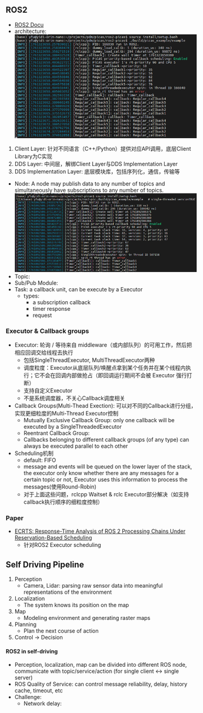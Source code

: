 ## ROS2
- [ROS2 Docu](https://docs.ros.org/en/galactic/index.html)
- architecture:  
![alt text](image.png)
1. Client Layer: 针对不同语言（C++/Python）提供对应API调用，底层Client Library为C实现
2. DDS Layer: 中间层，解绑Client Layer与DDS Implementation Layer
3. DDS Implementation Layer: 底层模块库，包括序列化，通信，传输等
- Node: A node may publish data to any number of topics and simultaneously have subscriptions to any number of topics.  
![alt text](image-1.png)
- Topic: 
- Sub/Pub Module: 
- Task: a callback unit, can be execute by a Executor
    - types:
        - a subscription callback
        - timer response
        - request
### Executor & Callback groups
- Executor: 轮询 / 等待来自 middleware（或内部队列）的可用工作，然后把相应回调交给线程去执行
    - 包括SingleThreadExecutor, MultiThreadExecutor两种
    - 调度粒度：Executor从底层队列/唤醒点拿到某个任务并在某个线程内执行；它不会在回调内部做抢占（即回调运行期间不会被 Executor 强行打断）
    - 支持自定义Executor
    - 不是系统调度器，不关心Callback调度相关
- Callback Groups(Multi-Thead Exection): 可以对不同的Callback进行分组，实现更细粒度的Multi-Thread Executor控制
    - Mutually Exclusive Callback Group: only one callback will be executed by a SingleThreadedExecutor
    - Reentrant Callback Group: 
    - Callbacks belonging to different callback groups (of any type) can always be executed parallel to each other
- Scheduling机制
    - default: FIFO
    - message and events will be queued on the lower layer of the stack, the executor only know whether there are any messages for a certain topic or not, Executor uses this information to process the messages(使用Round-Robin)
    - 对于上面这些问题，rclcpp Waitset & rclc Executor部分解决（如支持callback执行顺序的细粒度控制）
### Paper
- [ECRTS: Response-Time Analysis of ROS 2 Processing Chains Under Reservation-Based Scheduling](https://drops.dagstuhl.de/storage/00lipics/lipics-vol133-ecrts2019/LIPIcs.ECRTS.2019.6/LIPIcs.ECRTS.2019.6.pdf)
    - 针对ROS2 Executor scheduling

## Self Driving Pipeline
1. Perception
    - Camera, Lidar: parsing raw sensor data into meaningful representations of the environment
2. Localization
    - The system knows its position on the map
3. Map
    - Modeling environment and generating raster maps
4. Planning
    - Plan the next course of action
5. Control -> Decision
#### ROS2 in self-driving
- Perception, localization, map can be divided into different ROS node, communicate with topic/service/action (for single client <-> single server)
- ROS Quality of Service: can control message reliability, delay, history cache, timeout, etc
- Challenge: 
    - Network delay: 